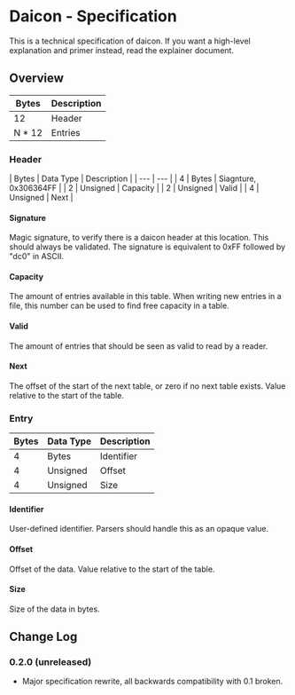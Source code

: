 # Daicon - Specification

This is a technical specification of daicon.
If you want a high-level explanation and primer instead, read the explainer document.

## Overview

| Bytes | Description |
| --- | --- |
| 12 | Header |
| N * 12 | Entries |

### Header

| Bytes | Data Type | Description |
| --- | --- |
| 4 | Bytes | Siagnture, 0x306364FF |
| 2 | Unsigned | Capacity |
| 2 | Unsigned | Valid |
| 4 | Unsigned | Next |

#### Signature

Magic signature, to verify there is a daicon header at this location.
This should always be validated.
The signature is equivalent to 0xFF followed by "dc0" in ASCII.

#### Capacity

The amount of entries available in this table.
When writing new entries in a file, this number can be used to find free capacity in a table.

#### Valid

The amount of entries that should be seen as valid to read by a reader.

#### Next

The offset of the start of the next table, or zero if no next table exists.
Value relative to the start of the table.

### Entry

| Bytes | Data Type | Description |
| --- | --- | --- |
| 4 | Bytes | Identifier |
| 4 | Unsigned | Offset |
| 4 | Unsigned | Size |

#### Identifier

User-defined identifier.
Parsers should handle this as an opaque value.

#### Offset

Offset of the data.
Value relative to the start of the table.

#### Size

Size of the data in bytes.

## Change Log

### 0.2.0 (unreleased)

- Major specification rewrite, all backwards compatibility with 0.1 broken.
